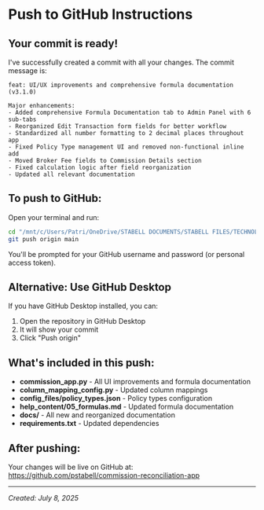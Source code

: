 # Push to GitHub Instructions

## Your commit is ready!

I've successfully created a commit with all your changes. The commit message is:

```
feat: UI/UX improvements and comprehensive formula documentation (v3.1.0)

Major enhancements:
- Added comprehensive Formula Documentation tab to Admin Panel with 6 sub-tabs
- Reorganized Edit Transaction form fields for better workflow
- Standardized all number formatting to 2 decimal places throughout app
- Fixed Policy Type management UI and removed non-functional inline add
- Moved Broker Fee fields to Commission Details section
- Fixed calculation logic after field reorganization
- Updated all relevant documentation
```

## To push to GitHub:

Open your terminal and run:

```bash
cd "/mnt/c/Users/Patri/OneDrive/STABELL DOCUMENTS/STABELL FILES/TECHNOLOGY/PROGRAMMING/SALES COMMISSIONS APP"
git push origin main
```

You'll be prompted for your GitHub username and password (or personal access token).

## Alternative: Use GitHub Desktop

If you have GitHub Desktop installed, you can:
1. Open the repository in GitHub Desktop
2. It will show your commit
3. Click "Push origin"

## What's included in this push:

- **commission_app.py** - All UI improvements and formula documentation
- **column_mapping_config.py** - Updated column mappings
- **config_files/policy_types.json** - Policy types configuration
- **help_content/05_formulas.md** - Updated formula documentation
- **docs/** - All new and reorganized documentation
- **requirements.txt** - Updated dependencies

## After pushing:

Your changes will be live on GitHub at:
https://github.com/pstabell/commission-reconciliation-app

---
*Created: July 8, 2025*